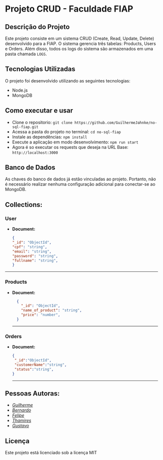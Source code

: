# **Projeto CRUD - Faculdade FIAP**

## Descrição do Projeto
Este projeto consiste em um sistema CRUD (Create, Read, Update, Delete) desenvolvido para a FIAP. O sistema gerencia três tabelas: Products, Users e Orders. Além disso, todos os logs do sistema são armazenados em uma pasta chamada `LOGS`.

## **Tecnologias Utilizadas**
O projeto foi desenvolvido utilizando as seguintes tecnologias:
- Node.js
- MongoDB


## **Como executar e usar**

- Clone o repositorio:  `git clone https://github.com/GuilhermeJahnke/no-sql-fiap.git`
- Acessa a pasta do projeto no terminal: `cd no-sql-fiap`
- Instale as dependências: `npm install`
- Execute a aplicação em modo desenvolvimento: `npm run start`
- Agora é so executar os requests que deseja na URL Base: `http://localhost:3000`

## **Banco de Dados**

As chaves do banco de dados já estão vinculadas ao projeto. Portanto, não é necessário realizar nenhuma configuração adicional para conectar-se ao MongoDB.

## **Collections:**

### User

- **Document:**
  ```json
  {
  "_id": "ObjectId",
  "cpf": "string",
  "email": "string",
  "password": "string",
  "fullname": "string",
  }
  ```

---
 ### Products

- **Document:**
  ```json
    {
      "_id": "ObjectId",
      "name_of_product": "string",
      "price": "number",
    }
  ```

  ---
### Orders

- **Document:**
  ```json
  {
   "_id":"ObjectId",
   "customerName":"string",
   "status":"string",
  }
  ```

  ---

## **Pessoas Autoras:**

- *[Guilherme](https://github.com/GuilhermeJahnke)*
- *[Bernardo](https://github.com/bernardomoraes)*
- *[Felipe](https://github.com/Zapotoczn)*
- *[Thamires](https://github.com/ThamiresAluiza)*
- *[Gustavo](https://github.com/gustavoGui17)*

## Licença
Este projeto está licenciado sob a licença MIT

